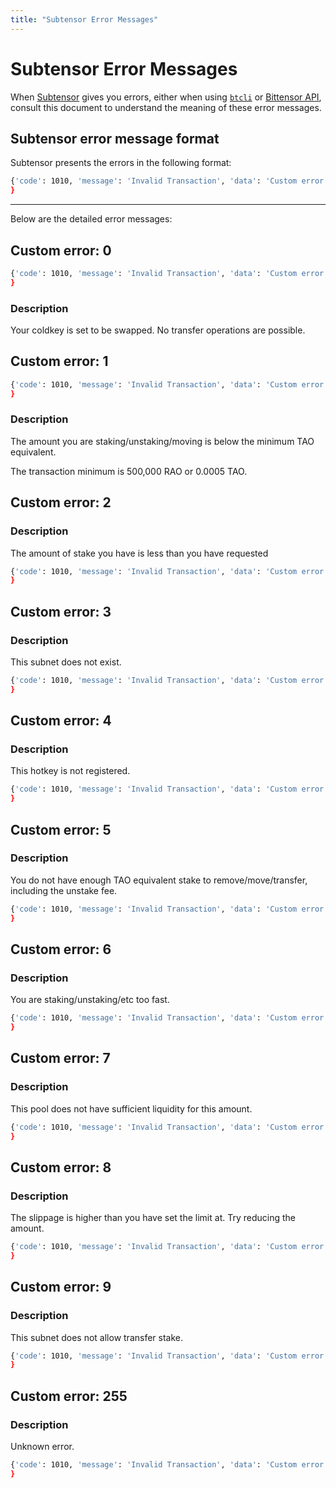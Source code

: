 ```yaml
---
title: "Subtensor Error Messages"
---
```


# Subtensor Error Messages

When [Subtensor](./index.md) gives you errors, either when using [`btcli`](../btcli.md) or [Bittensor API](../bt-api-ref.md), consult this document to understand the meaning of these error messages. 

## Subtensor error message format

Subtensor presents the errors in the following format:
 
```bash
{'code': 1010, 'message': 'Invalid Transaction', 'data': 'Custom error: [Error Code]'
}
```

---

Below are the detailed error messages:

## Custom error: 0

```bash
{'code': 1010, 'message': 'Invalid Transaction', 'data': 'Custom error: 0'
}
```

### Description

Your coldkey is set to be swapped. No transfer operations are possible.

## Custom error: 1

```bash
{'code': 1010, 'message': 'Invalid Transaction', 'data': 'Custom error: 1'
}
```

### Description

The amount you are staking/unstaking/moving is below the minimum TAO equivalent.

The transaction minimum is 500,000 RAO or 0.0005 TAO.


## Custom error: 2

### Description

The amount of stake you have is less than you have requested

```bash
{'code': 1010, 'message': 'Invalid Transaction', 'data': 'Custom error: 2'
}
```

## Custom error: 3

### Description

This subnet does not exist.

```bash
{'code': 1010, 'message': 'Invalid Transaction', 'data': 'Custom error: 3'
}
```

## Custom error: 4

### Description

This hotkey is not registered.

```bash
{'code': 1010, 'message': 'Invalid Transaction', 'data': 'Custom error: 4'
}
```

## Custom error: 5

### Description

You do not have enough TAO equivalent stake to remove/move/transfer, including the unstake fee.

```bash
{'code': 1010, 'message': 'Invalid Transaction', 'data': 'Custom error: 5'
}
```

## Custom error: 6

### Description

You are staking/unstaking/etc too fast.

```bash
{'code': 1010, 'message': 'Invalid Transaction', 'data': 'Custom error: 6'
}
```

## Custom error: 7

### Description

This pool does not have sufficient liquidity for this amount.

```bash
{'code': 1010, 'message': 'Invalid Transaction', 'data': 'Custom error: 7'
}
```


## Custom error: 8

### Description

The slippage is higher than you have set the limit at. Try reducing the amount.

```bash
{'code': 1010, 'message': 'Invalid Transaction', 'data': 'Custom error: 8'
}
```


## Custom error: 9

### Description

This subnet does not allow transfer stake.

```bash
{'code': 1010, 'message': 'Invalid Transaction', 'data': 'Custom error: 9'
}
```

## Custom error: 255

### Description

Unknown error.

```bash
{'code': 1010, 'message': 'Invalid Transaction', 'data': 'Custom error: 255'
}
```

